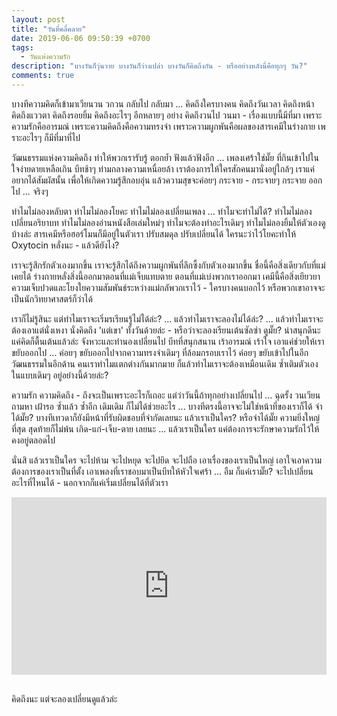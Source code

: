 ```yaml
---
layout: post
title: "วันที่คลี่คลาย"
date: 2019-06-06 09:50:39 +0700
tags:
  - วันแห่งความรัก
description: "บางวันก็วุ่นวาย บางวันก็ว่างเปล่า บางวันก็คิดถึงกัน - หรืออย่างหลังนี่คือทุกๆ วัน?"
comments: true
---
```

บางทีความคิดก็เข้ามาเวียนวน วกวน กลับไป กลับมา ... คิดถึงใครบางคน คิดถึงวันเวลา คิดถึงหน้า คิดถึงแววตา คิดถึงรอยยิ้ม คิดถึงอะไรๆ อีกหลายๆ อย่าง คิดถึงวนไป วนมา - เรื่องแบบนี้มีที่มา เพราะความรักคืออารมณ์ เพราะความคิดถึงคือความทรงจำ เพราะความผูกพันคือผลของสารเคมีในร่างกาย เพราะอะไรๆ ก็มีที่มาที่ไป

วัฒนธรรมแห่งความคิดถึง ทำให้พวกเรารับรู้ ตอกย้ำ ฟังแล้วฟังอีก ... เพลงเศร้าใช่มั๊ย ที่กินเข้าไปในใจง่ายดายเหลือเกิน บีทช้าๆ ท่ามกลางความเหนื่อยล้า เราต้องการให้ใครสักคนมานั่งอยู่ใกล้ๆ เราแค่อยากได้สัมผัสนั้น เพื่อให้เกิดความรู้สึกอบอุ่น แล้วความสุขจะค่อยๆ กระจาย - กระจายๆ กระจาย ออกไป ... จริงๆ

ทำไมไม่ลองหลับตา ทำไมไม่ลองโยคะ ทำไมไม่ลองเปลี่ยนเพลง ... ทำไมจะทำไม่ได้? ทำไมไม่ลองเปลี่ยนอริยาบท ทำไมไม่ลองอ่านหนังสือเล่มใหม่ๆ ทำไมจะต้องทำอะไรเดิมๆ ทำไมไม่ลองยิ้มให้ตัวเองดูบ้างล่ะ สารเคมีหรือฮอร์โมนก็มีอยู่ในตัวเรา ปรับสมดุล ปรับเปลี่ยนได้ ใครนะว่าไว้โยคะทำให้ Oxytocin หลั่งนะ - แล้วดียังไง?

เราจะรู้สึกรักตัวเองมากขึ้น เราจะรู้สึกได้ถึงความผูกพันที่ลึกซึ้งกับตัวเองมากขึ้น ชื่อนี้คือสิ่งเดียวกับที่แม่เคยได้ ร่างกายหลั่งสิ่งนี้ออกมาตอนที่แม่เจ็บแทบตาย ตอนที่แม่เบ่งพวกเราออกมา เคมีนี้คือสิ่งเยียวยาความเจ็บปวดและโยงใยความสัมพันธ์ระหว่างแม่กลัพวกเราไว้ - ใครบางคนบอกไว้ หรือพวกเขาอาจจะเป็นนักวิทยาศาสตร์ก็ว่าได้

เราก็ไม่รู้สินะ แต่ทำไมเราจะเริ่มรเรียนรู้ไม่ได้ล่ะ? ... แล้วทำไมเราจะลองไม่ได้ล่ะ? ... แล้วทำไมเราจะต้องเอาแต่นั่งเหงา นั่งคิดถึง 'แต่เขา' ทั้งวันด้วยล่ะ - หรือว่าจะลองเรียนเต้นซัลซ่า ดูมั๊ย? น่าสนุกดีนะ แค่คิดก็ตื้นเต้นแล้วล่ะ จังหวะและทำนองเปลี่ยนไป บีทที่สนุกสนาน เร้าอารมณ์ เร้าใจ เอาแค่ช่วยให้เราขยับออกไป ... ค่อยๆ ขยับออกไปจากความทรงจำเดิมๆ ที่ล้อมกรอบเราไว้ ค่อยๆ ขยับเข้าไปในอีกวัฒนธรรมในอีกด้าน คนเราทำไมแตกต่างกันมากมาย ก็แล้วทำไมเราจะต้องเหมือนเดิม ซ้ำเติมตัวเองในแบบเดิมๆ อยู่อย่างนี้ด้วยล่ะ?

ความรัก ความคิดถึง - ถึงจะเป็นเพราะอะไรก็เถอะ แต่ว่าวันนี้ถ้าทุกอย่างเปลี่ยนไป ... ฉุดรั้ง วนเวียน ถามหา เฝ้ารอ ซ้ำแล้ว ซ้ำอีก เดิมเดิม ก็ไม่ได้ช่วยอะไร ... บางทีตรงนี้อาจจะไม่ใช่หน้าที่ของเราก็ได้ จำได้มั๊ย? บางทีเทวดาก็ยังมีหน้าที่รับผิดชอบที่จำกัดเลยนะ แล้วเราเป็นใคร? หรือจำได้มั๊ย ความยิ่งใหญ่ที่สุด สุดท้ายก็ไม่พ้น เกิด-แก่-เจ็บ-ตาย เลยนะ ... แล้วเราเป็นใคร แค่ต้องการจะรักษาความรักไว้ให้คงอยู่ตลอดไป

นั่นสิ แล้วเราเป็นใคร จะไปห้าม จะไปหยุด จะไปยึด จะไปถือ เอาเรื่องของเราเป็นใหญ่ เอาใจเอาความต้องการของเราเป็นที่ตั้ง เอาเพลงที่เราชอบมาเป็นบีทให้หัวใจเศร้า ... อืม ก็แค่เรามั๊ย? จะไปเปลี่ยนอะไรที่ไหนได้ - นอกจากก็แค่เริ่มเปลี่ยนได้ที่ตัวเรา

<div style="position:relative;width:100%;height:0;padding-bottom:56.25%;">
<iframe style="width:100%;height:100%;position:absolute;top:0;left:0;" src="https://www.youtube.com/embed/VG3NjozUijc" frameborder="0" allow="autoplay; encrypted-media" allowfullscreen>
</iframe>
</div>
<br />

คิดถึงนะ <i class="fa fa-heart" style="color:#C38FD6"></i> แต่จะลองเปลี่ยนดูแล้วล่ะ
